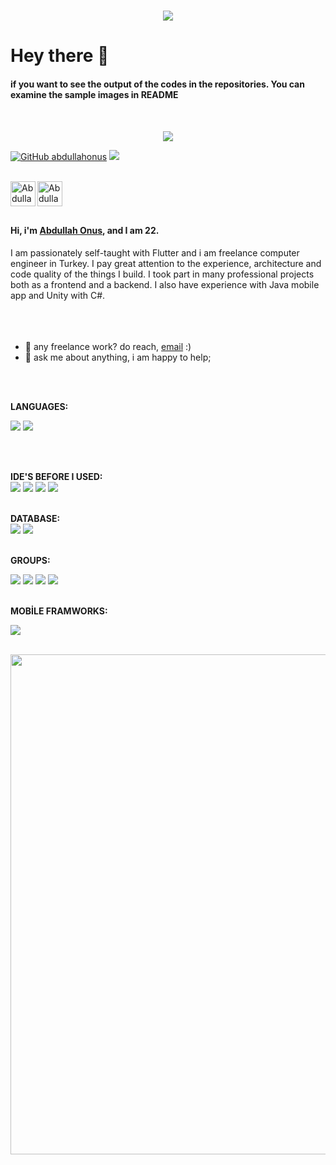 <h1 align="center">
  <a href="https://git.io/typing-svg">
    <img src="https://readme-typing-svg.herokuapp.com/?lines=Flutter;IOS;Android&center=true&size=30">
  </a>
</h1>

# Hey there :wave:
#### if you want to see the output of the codes in the repositories. You can examine the sample images in README ![]()
<br />

<p align="center"> 
   <img src="https://profile-counter.glitch.me/abdullahonus/count.svg" />
</p>

[![GitHub abdullahonus](https://img.shields.io/github/followers/abdullahonus?label=follow&style=social)](https://github.com/abdullahonus)
![](https://visitor-badge.glitch.me/badge?page_id=abdullahonus.abdullahonus)



<a href="https://www.instagram.com/countrol4offical/">
<br />
  <img align="left" alt="Abdullah's Instagram" width="40px"  src="https://img.icons8.com/fluency/48/000000/instagram-new.png" />
</a>

<a href="https://www.linkedin.com/in/abdullah-onu%C5%9F-104682189/">
  <img align="left" alt="Abdullah's LinkedIN" width="40px"    src="https://img.icons8.com/fluency/48/000000/linkedin.png" />
</a>

<br />
<br />
<br />

#### Hi, i'm [Abdullah Onus](https://abdullahonus.me/), and I am 22.
I am passionately self-taught with Flutter and i am freelance computer engineer in Turkey. I pay great attention to the experience, architecture and code quality of the things I build. I took part in many professional projects both as a frontend and a backend. I also have experience with Java mobile app and Unity with C#.
<br />
<br />
<br />
<br />

- 💼 any freelance work? do reach, [email](mailto:countrolfour@gmail.com) :)
- 💬 ask me about anything, i am happy to help;
<br />
<br />


**LANGUAGES:** 

![](https://img.shields.io/badge/Dart-0175C2?style=for-the-badge&logo=dart&logoColor=white)
![](https://img.shields.io/badge/Java-ED8B00?style=for-the-badge&logo=java&logoColor=white)

<br />
<br />


**IDE'S BEFORE I USED:**  
![](https://img.shields.io/badge/Android_Studio-3DDC84?style=for-the-badge&logo=android-studio&logoColor=white)
![](https://img.shields.io/badge/Notepad++-90E59A.svg?style=for-the-badge&logo=notepad%2B%2B&logoColor=black)
![](https://img.shields.io/badge/Visual_Studio-5C2D91?style=for-the-badge&logo=visual%20studio&logoColor=white)
![](https://img.shields.io/badge/IntelliJIDEA-000000.svg?style=for-the-badge&logo=intellij-idea&logoColor=white)
<br />
<br />

**DATABASE:**   
![](https://img.shields.io/badge/MySQL-005C84?style=for-the-badge&logo=mysql&logoColor=white)
![](https://img.shields.io/badge/SQLite-07405E?style=for-the-badge&logo=sqlite&logoColor=white)
<br />
<br />

**GROUPS:**

![](https://img.shields.io/badge/Discord-7289DA?style=for-the-badge&logo=discord&logoColor=white)
![](https://img.shields.io/badge/Google%20Meet-32A350?style=for-the-badge&logo=google-meet&logoColor=white)
![](https://img.shields.io/badge/Slack-4A154B?style=for-the-badge&logo=slack&logoColor=white)
![](https://img.shields.io/badge/Zoom-2D8CFF?style=for-the-badge&logo=zoom&logoColor=white)
<br />
<br />


**MOBİLE FRAMWORKS:**

![](https://img.shields.io/badge/Flutter-02569B?style=for-the-badge&logo=flutter&logoColor=white)

<br />
<img width='800' src="https://github-readme-streak-stats.herokuapp.com/?user=abdullahonus" />
<br />


